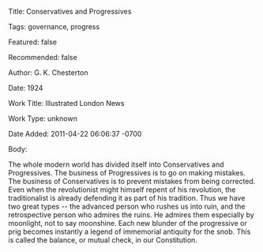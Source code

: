 Title:  Conservatives and Progressives

Tags:   governance, progress

Featured: false

Recommended: false

Author: G. K. Chesterton

Date:   1924

Work Title: Illustrated London News

Work Type: unknown

Date Added: 2011-04-22 06:06:37 -0700

Body: 

The whole modern world has divided itself into Conservatives and Progressives. The business of Progressives is to go on making mistakes. The business of Conservatives is to prevent mistakes from being corrected. Even when the revolutionist might himself repent of his revolution, the traditionalist is already defending it as part of his tradition. Thus we have two great types -- the advanced person who rushes us into ruin, and the retrospective person who admires the ruins. He admires them especially by moonlight, not to say moonshine. Each new blunder of the progressive or prig becomes instantly a legend of immemorial antiquity for the snob. This is called the balance, or mutual check, in our Constitution. 

